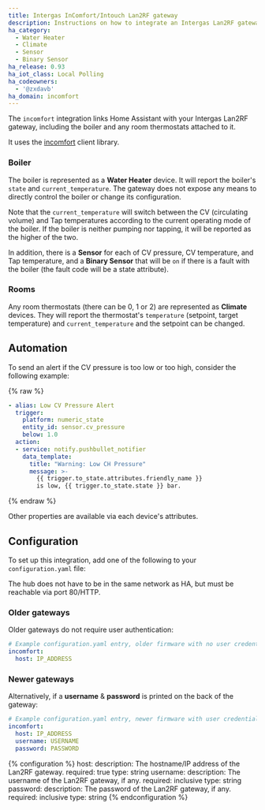 ```yaml
---
title: Intergas InComfort/Intouch Lan2RF gateway
description: Instructions on how to integrate an Intergas Lan2RF gateway with Home Assistant.
ha_category:
  - Water Heater
  - Climate
  - Sensor
  - Binary Sensor
ha_release: 0.93
ha_iot_class: Local Polling
ha_codeowners:
  - '@zxdavb'
ha_domain: incomfort
---
```


The `incomfort` integration links Home Assistant with your Intergas Lan2RF gateway, including the boiler and any room thermostats attached to it.

It uses the [incomfort](https://pypi.org/project/incomfort-client/) client library.

### Boiler

The boiler is represented as a **Water Heater** device. It will report the boiler's `state` and `current_temperature`. The gateway does not expose any means to directly control the boiler or change its configuration.

Note that the `current_temperature` will switch between the CV (circulating volume) and Tap temperatures according to the current operating mode of the boiler.  If the boiler is neither pumping nor tapping, it will be reported as the higher of the two.

In addition, there is a **Sensor** for each of CV pressure, CV temperature, and Tap temperature, and a **Binary Sensor** that will be `on` if there is a fault with the boiler (the fault code will be a state attribute).

### Rooms

Any room thermostats (there can be 0, 1 or 2) are represented as **Climate** devices. They will report the thermostat's `temperature` (setpoint, target temperature) and `current_temperature` and the setpoint can be changed.

## Automation

To send an alert if the CV pressure is too low or too high, consider the following example:

{% raw %}
```yaml
- alias: Low CV Pressure Alert
  trigger:
    platform: numeric_state
    entity_id: sensor.cv_pressure
    below: 1.0
  action:
  - service: notify.pushbullet_notifier
    data_template:
      title: "Warning: Low CH Pressure"
      message: >-
        {{ trigger.to_state.attributes.friendly_name }}
        is low, {{ trigger.to_state.state }} bar.
```
{% endraw %}

Other properties are available via each device's attributes.

## Configuration

To set up this integration, add one of the following to your `configuration.yaml` file:

The hub does not have to be in the same network as HA, but must be reachable via port 80/HTTP.

### Older gateways

Older gateways do not require user authentication:

```yaml
# Example configuration.yaml entry, older firmware with no user credentials
incomfort:
  host: IP_ADDRESS
```

### Newer gateways

Alternatively, if a **username** & **password** is printed on the back of the gateway:

```yaml
# Example configuration.yaml entry, newer firmware with user credentials
incomfort:
  host: IP_ADDRESS
  username: USERNAME
  password: PASSWORD
```

{% configuration %}
host:
  description: The hostname/IP address of the Lan2RF gateway.
  required: true
  type: string
username:
  description: The username of the Lan2RF gateway, if any.
  required: inclusive
  type: string
password:
  description: The password of the Lan2RF gateway, if any.
  required: inclusive
  type: string
{% endconfiguration %}
